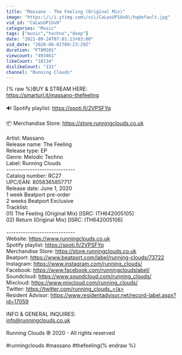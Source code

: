 ```yaml
---
title: "Massano - The Feeling (Original Mix)"
image: "https:\/\/i.ytimg.com\/vi\/CaLwsUP1Uv0\/hqdefault.jpg"
vid_id: "CaLwsUP1Uv0"
categories: "Music"
tags: ["music","techno","deep"]
date: "2021-09-24T07:01:13+03:00"
vid_date: "2020-06-01T09:23:29Z"
duration: "PT8M28S"
viewcount: "493461"
likeCount: "10134"
dislikeCount: "131"
channel: "Running Clouds"
---
```

{% raw %}BUY &amp; STREAM HERE:<br /><a rel="nofollow" target="blank" href="https://smarturl.it/massano-thefeeling">https://smarturl.it/massano-thefeeling</a><br /><br />🔊 Spotify playlist: <a rel="nofollow" target="blank" href="https://spoti.fi/2VPSFYq">https://spoti.fi/2VPSFYq</a><br /><br />📦 Merchandise Store: <a rel="nofollow" target="blank" href="https://store.runningclouds.co.uk">https://store.runningclouds.co.uk</a><br /><br />Artist: Massano<br />Release name: The Feeling<br />Release type: EP<br />Genre: Melodic Techno<br />Label: Running Clouds<br />-----------------------------<br />Catalog number: RC27<br />UPC/EAN: 8058365857717<br />Release date: June 1, 2020<br />1 week Beatport pre-order<br />2 weeks Beatport Exclusive<br />Tracklist:<br />01) The Feeling (Original Mix) [ISRC: ITH642005105]<br />02) Return (Original Mix) [ISRC: ITH642005106]<br /><br />-----------------------------<br />Website: <a rel="nofollow" target="blank" href="https://www.runningclouds.co.uk">https://www.runningclouds.co.uk</a><br />Spotify playlist: <a rel="nofollow" target="blank" href="https://spoti.fi/2VPSFYq">https://spoti.fi/2VPSFYq</a><br />Merchandise Store: <a rel="nofollow" target="blank" href="https://store.runningclouds.co.uk">https://store.runningclouds.co.uk</a><br />Beatport: <a rel="nofollow" target="blank" href="https://www.beatport.com/label/running-clouds/73722">https://www.beatport.com/label/running-clouds/73722</a><br />Instagram: <a rel="nofollow" target="blank" href="https://www.instagram.com/running_clouds/">https://www.instagram.com/running_clouds/</a><br />Facebook: <a rel="nofollow" target="blank" href="https://www.facebook.com/runningcloudslabel/">https://www.facebook.com/runningcloudslabel/</a><br />Soundcloud: <a rel="nofollow" target="blank" href="https://www.soundcloud.com/running_clouds/">https://www.soundcloud.com/running_clouds/</a><br />Mixcloud: <a rel="nofollow" target="blank" href="https://www.mixcloud.com/running_clouds/">https://www.mixcloud.com/running_clouds/</a><br />Twitter: <a rel="nofollow" target="blank" href="https://twitter.com/running_clouds_">https://twitter.com/running_clouds_</a><br />Resident Advisor: <a rel="nofollow" target="blank" href="https://www.residentadvisor.net/record-label.aspx?id=17059">https://www.residentadvisor.net/record-label.aspx?id=17059</a><br /><br />INFO &amp; GENERAL INQUIRES:<br />info@runningclouds.co.uk<br /><br />Running Clouds ℗ 2020 - All rights reserved<br /><br />#runningclouds #massano #thefeeling{% endraw %}
